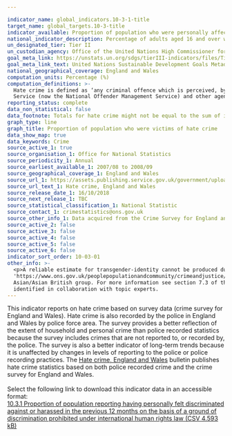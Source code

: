 ```yaml
---

indicator_name: global_indicators.10-3-1-title
target_name: global_targets.10-3-title
indicator_available: Proportion of population who were personally affected by hate crime
national_indicator_description: Percentage of adults aged 16 and over who were personally affected by hate crime on one or more occasion. 
un_designated_tier: Tier II
un_custodian_agency: Office of the United Nations High Commissioner for Human Rights (OHCHR)
goal_meta_link: https://unstats.un.org/sdgs/tierIII-indicators/files/Tier3-16-b-01.pdf
goal_meta_link_text: United Nations Sustainable Development Goals Metadata (PDF 4.0 MB)
national_geographical_coverage: England and Wales
computation_units: Percentage (%)
computation_definitions: >-
  Hate crime is defined as ‘any criminal offence which is perceived, by the victim or any other person, to be motivated by hostility or prejudice towards someone based on a personal characteristic.’ This common definition was agreed in 2007 by the police, Crown Prosecution Service, Prison
  Service (now the National Offender Management Service) and other agencies that make up the criminal justice system. There are five centrally monitored strands of hate crime - race or ethnicity; religion or beliefs; sexual orientation; disability; and transgender identity.
reporting_status: complete
data_non_statistical: false
data_footnote: Totals for hate crime might not be equal to the sum of incidents in the related equality strands as the victim may have said the crime was motivated by more than one strand.
graph_type: line
graph_title: Proportion of population who were victims of hate crime
data_show_map: true
data_keywords: Crime
source_active_1: true
source_organisation_1: Office for National Statistics
source_periodicity_1: Annual
source_earliest_available_1: 2007/08 to 2008/09
source_geographical_coverage_1: England and Wales
source_url_1: https://assets.publishing.service.gov.uk/government/uploads/system/uploads/attachment_data/file/748508/hate-crime-1718-hosb2018-appendix-tables.ods
source_url_text_1: Hate crime, England and Wales
source_release_date_1: 16/10/2018
source_next_release_1: TBC
source_statistical_classification_1: National Statistic
source_contact_1: crimestatistics@ons.gov.uk
source_other_info_1: Data acquired from the Crime Survey for England and Wales.
source_active_2: false
source_active_3: false
source_active_4: false
source_active_5: false
source_active_6: false
indicator_sort_order: 10-03-01
other_info: >-
  <p>A reliable estimate for transgender-identity cannot be produced due to small numbers in the survey  and are therefore not reported.</p><p>For details of the Crime Survey for England and Wales, see the <a href=
  'https://www.ons.gov.uk/peoplepopulationandcommunity/crimeandjustice/methodologies/crimeandjusticemethodology'>user guide</a>  to crime statistics for England and Wales.</p><p>Ethnic group is based on the 2011 Census definition of ethnic group which now includes Chinese in the
  Asian/Asian British group. For more information see section 7.3 of the <a href= 'https://www.ons.gov.uk/peoplepopulationandcommunity/crimeandjustice/methodologies/crimeandjusticemethodology'>user guide.</a></p> Data follows the UN specification for this indicator. This indicator has been
  identified in collaboration with topic experts.
---
```

This indicator reports on hate crime based on survey data (crime survey for England and Wales). Hate crime is also recorded by the police in England and Wales by police force area. The survey provides a better reflection of the extent of household and personal crime than police recorded statistics because the survey includes crimes that are not reported to, or recorded by, the police. The survey is also a better indicator of long-term trends because it is unaffected by changes in levels of reporting to the police or police recording practices.
The [Hate crime, England and Wales](https://www.gov.uk/government/statistics/hate-crime-england-and-wales-2017-to-2018) bulletin publishes hate crime statistics based on both police recorded crime and the crime survey for England and Wales. <br><br>Select the following link to download this indicator data in an accessible format:<br>[10.3.1 Proportion of population reporting having personally felt discriminated against or harassed in the previous 12 months on the basis of a ground of discrimination prohibited under international human rights law (CSV 4.593 kB)](https://sustainabledevelopment-uk.github.io/sdg-data/en/data/10-3-1.csv)